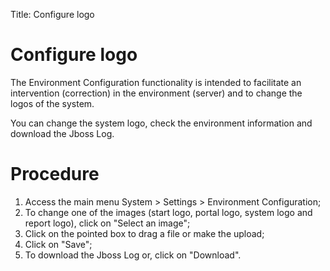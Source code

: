 Title: Configure logo

# Configure logo

The Environment Configuration functionality is intended to facilitate an intervention (correction) in the environment (server) and to change the logos of the system.

You can change the system logo, check the environment information and download the Jboss Log.

# Procedure

1. Access the main menu System > Settings > Environment Configuration;
2. To change one of the images (start logo, portal logo, system logo and report logo), click on "Select an image";
3. Click on the pointed box to drag a file or make the upload;
4. Click on "Save";
5. To download the Jboss Log or, click on "Download".
